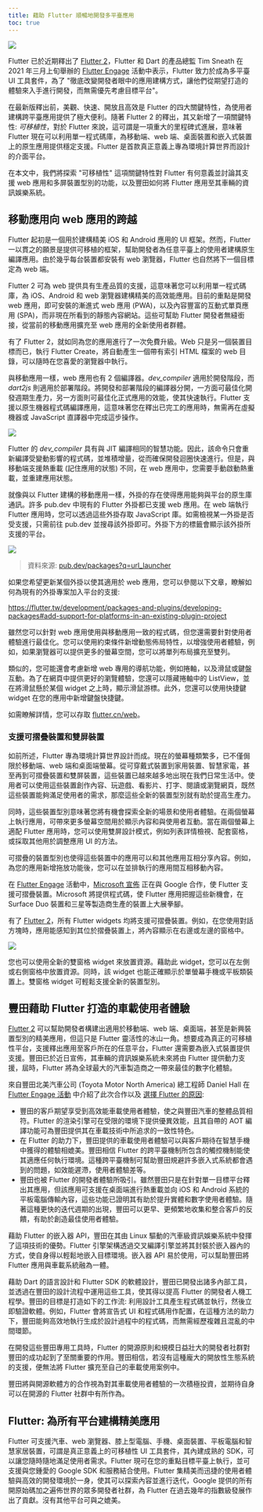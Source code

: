 ```yaml
---
title: 藉助 Flutter 順暢地開發多平臺應用
toc: true
---
```


![](https://devrel.andfun.cn/devrel/posts/2021/04/VdWBeY.png)

Flutter 已於近期釋出了 [Flutter 2](https://flutter.cn/posts/announcing-flutter-2)，Flutter 和 Dart 的產品總監 Tim Sneath 在 2021 年三月上旬舉辦的 [Flutter Engage](https://flutter.cn/posts/flutter-engage-event-recap) 活動中表示，Flutter 致力於成為多平臺 UI 工具套件，為了 "徹底改變開發者眼中的應用建構方式，讓他們從期望打造的體驗來入手進行開發，而無需優先考慮目標平台"。

在最新版釋出前，美觀、快速、開放且高效是 Flutter 的四大關鍵特性，為使用者建構跨平臺應用提供了極大便利。隨著 Flutter 2 的釋出，其又新增了一項關鍵特性: *可移植性*，對於 Flutter 來說，這可謂是一項重大的里程碑式進展，意味著 Flutter 現在可以利用單一程式碼庫，為移動端、web 端、桌面裝置和嵌入式裝置上的原生應用提供穩定支援。Flutter 是首款真正意義上專為環境計算世界而設計的介面平台。

在本文中，我們將探索 "可移植性" 這項關鍵特性對 Flutter 有何意義並討論其支援 web 應用和多屏裝置型別的功能，以及豐田如何將 Flutter 應用至其車輛的資訊娛樂系統。

## **移動應用向 web 應用的跨越**

Flutter 起初是一個用於建構精美 iOS 和 Android 應用的 UI 框架。然而，Flutter 一以貫之的願景是提供可移植的框架，幫助開發者為任意平臺上的使用者建構原生編譯應用。由於幾乎每台裝置都安裝有 web 瀏覽器，Flutter 也自然將下一個目標定為 web 端。

Flutter 2 可為 web 提供具有生產品質的支援，這意味著您可以利用單一程式碼庫，為 iOS、Android 和 web 瀏覽器建構精美的高效能應用。目前的重點是開發 web 應用，即可安裝的漸進式 web 應用 (PWA)，以及內容豐富的互動式單頁應用 (SPA)，而非現在所看到的靜態內容網站。這些可幫助 Flutter 開發者無縫銜接，從當前的移動應用擴充至 web 應用的全新使用者群體。

有了 Flutter 2，就如同為您的應用進行了一次免費升級。Web 只是另一個裝置目標而已，執行 Flutter Create，將自動產生一個帶有索引 HTML 檔案的 web 目錄，可以隨時在您喜愛的瀏覽器中執行。

與移動應用一樣，web 應用也有 2 個編譯器。*dev_compiler* 適用於開發階段，而 *dart2js* 則適用於部署階段。將開發和部署階段的編譯器分開，一方面可最佳化開發週期生產力，另一方面則可最佳化正式應用的效能，使其快速執行。Flutter 支援以原生機器程式碼編譯應用，這意味著您在釋出已完工的應用時，無需再在虛擬機器或 JavaScript 直譯器中完成這步操作。

![](https://devrel.andfun.cn/devrel/posts/2021/04/SjbcQq.png)

Flutter 的 *dev_compiler* 具有與 JIT 編譯相同的智慧功能。因此，該命令只會重新編譯受變動影響的程式碼，並堆積增量，從而確保開發迴圈快速進行。但是，與移動端支援熱重載 (記住應用的狀態) 不同，在 web 應用中，您需要手動啟動熱重載，並重建應用狀態。

就像與以 Flutter 建構的移動應用一樣，外掛的存在使得應用能夠與平台的原生庫通訊。許多 pub.dev 中現有的 Flutter 外掛都已支援 web 應用。在 web 端執行 Flutter 應用時，您可以透過這些外掛存取 JavaScript 庫。如需檢視某一外掛是否受支援，只需前往 pub.dev 並搜尋該外掛即可。外掛下方的標籤會顯示該外掛所支援的平台。

![](https://devrel.andfun.cn/devrel/posts/2021/04/4OS8ol.png)

> 資料來源: [pub.dev/packages?q=url_launcher](https://pub.dev/packages?q=url_launcher)

如果您希望更新某個外掛以使其適用於 web 應用，您可以參閱以下文章，瞭解如何為現有的外掛專案加入平台的支援:

[https://flutter.tw/development/packages-and-plugins/developing-packages#add-support-for-platforms-in-an-existing-plugin-project
](https://flutter.tw/development/packages-and-plugins/developing-packages#add-support-for-platforms-in-an-existing-plugin-project)

雖然您可以針對 web 應用使用與移動應用一致的程式碼，但您還需要針對使用者體驗進行最佳化。您可以使用約束條件新增動態佈局特性，以增強使用者體驗，例如，如果瀏覽器可以提供更多的螢幕空間，您可以將單列布局擴充至雙列。

類似的，您可能還會考慮新增 web 專用的導航功能，例如捲軸，以及滑鼠或鍵盤互動。為了在網頁中提供更好的瀏覽體驗，您還可以隱藏捲軸中的 ListView，並在將滑鼠懸於某個 widget 之上時，顯示滑鼠游標。此外，您還可以使用快捷鍵 widget 在您的應用中新增鍵盤快捷鍵。

如需瞭解詳情，您可以存取 [flutter.cn/web](https://flutter.cn/web)。

### **支援可摺疊裝置和雙屏裝置**

如前所述，Flutter 專為環境計算世界設計而成。現在的螢幕種類繁多，已不僅侷限於移動端、web 端和桌面端螢幕。從可穿戴式裝置到家用裝置、智慧家電，甚至再到可摺疊裝置和雙屏裝置，這些裝置已越來越多地出現在我們日常生活中。使用者可以使用這些裝置創作內容、玩遊戲、看影片、打字、閱讀或瀏覽網頁，既然這些裝置能夠滿足使用者的需求，那麼這些全新的裝置型別就有助於提高生產力。

同時，這些裝置型別意味著您將有機會探索全新的場景和使用者體驗。在兩個螢幕上執行應用，可帶來更多螢幕空間用於顯示內容和與使用者互動。當在兩個螢幕上適配 Flutter 應用時，您可以使用雙屏設計模式，例如列表詳情檢視、配套窗格，或採取其他用於調整應用 UI 的方法。

可摺疊的裝置型別也使得這些裝置中的應用可以和其他應用互相分享內容。例如，為您的應用新增拖放功能後，您可以在並排執行的應用間互相移動內容。

在 [Flutter Engage](https://flutter.cn/posts/flutter-engage-event-recap) 活動中，[Microsoft 宣佈](https://www.bilibili.com/video/bv1g64y117Jo) 正在與 Google 合作，使 Flutter 支援可摺疊裝置。Microsoft 將提供程式碼，使 Flutter 應用把握這些新機會，在 Surface Duo 裝置和三星等製造商生產的裝置上大展拳腳。

有了 [Flutter 2](https://flutter.cn/posts/whats-new-in-flutter-2-0)，所有 Flutter widgets 均將支援可摺疊裝置。例如，在您使用對話方塊時，應用能感知到其位於摺疊裝置上，將內容顯示在右邊或左邊的窗格中。

![](https://devrel.andfun.cn/devrel/posts/2021/04/7msNxm.png)

您也可以使用全新的雙窗格 widget 來放置資源。藉助此 widget，您可以在左側或右側窗格中放置資源。同時，該 widget 也能正確顯示於單螢幕手機或平板類裝置上。雙窗格 widget 可輕鬆支援全新的裝置型別。

## **豐田藉助 Flutter 打造的車載使用者體驗**

[Flutter 2](https://flutter.cn/posts/whats-new-in-flutter-2-0) 可以幫助開發者構建出適用於移動端、web 端、桌面端，甚至是新興裝置型別的精美應用，但這只是 Flutter 靈活性的冰山一角。想要成為真正的可移植性平台，支援釋出應用至客戶所在的任意平台，Flutter 還需要為嵌入式裝置提供支援。豐田已於近日宣佈，其車輛的資訊娛樂系統未來將由 Flutter 提供動力支援，屆時，Flutter 將為全球最大的汽車製造商之一帶來最佳的數字化體驗。

來自豐田北美汽車公司 (Toyota Motor North America) 總工程師 Daniel Hall 在 [Flutter Engage 活動](https://flutter.cn/posts/flutter-engage-event-recap) 中介紹了此次合作以及 [選擇 Flutter 的原因](https://www.bilibili.com/video/bv1g64y117Jo):

* 豐田的客戶期望享受到高效能車載使用者體驗，使之與豐田汽車的整體品質相符。Flutter 的渲染引擎可在受限的環境下提供優異效能，且其自帶的 AOT 編譯功能可為豐田提供其在車載技術中所追求的一致性特色。
* 在 Flutter 的助力下，豐田提供的車載使用者體驗可以與客戶期待在智慧手機中獲得的體驗相媲美。豐田相信 Flutter 的跨平臺機制所包含的觸控機制能使其適應任何執行環境。這種跨平臺機制可幫助豐田規避許多嵌入式系統都會遇到的問題，如效能遲滯，使用者體驗差等。
* 豐田也被 Flutter 的開發者體驗所吸引。雖然豐田只是在針對單一目標平台釋出其應用，但該應用可支援在桌面端進行熱重載並向 iOS 和 Android 系統的平板電腦傳輸內容，這些功能已證明其有助於提升實體和數字使用者體驗。隨著這種更快的迭代週期的出現，豐田可以更早、更頻繁地收集和整合客戶的反饋，有助於創造最佳使用者體驗。

藉助 Flutter 的嵌入器 API，豐田在其由 Linux 驅動的汽車級資訊娛樂系統中發揮了這項技術的優勢。Flutter 引擎架構透過交叉編譯引擎並將其封裝於嵌入器內的方式，使自身得以輕鬆地嵌入目標環境。嵌入器 API 易於使用，可以幫助豐田將 Flutter 應用與車載系統融為一體。

藉助 Dart 的語言設計和 Flutter SDK 的軟體設計，豐田已開發出諸多內部工具，並透過在豐田的設計流程中運用這些工具，使其得以提高 Flutter 的開發者人機工程學。豐田的目標是打造如下的工作流: 利用設計工具產生程式碼並執行，然後立即驗證軟體。例如，Flutter 會將宣告式 UI 和程式碼用作配置，在這種方法的助力下，豐田能夠高效地執行生成於設計過程中的程式碼，而無需經歷複雜且混亂的中間環節。

在開發這些豐田專用工具時，Flutter 的開源原則和規模日益壯大的開發者社群對豐田的成功起到了至關重要的作用。豐田相信，若沒有這種龐大的開放性生態系統的支援，便無法將 Flutter 擴充至自己的車載使用案例中。

豐田將與開源軟體方的合作視為對其車載使用者體驗的一次積極投資，並期待自身可以在開源的 Flutter 社群中有所作為。

## **Flutter: 為所有平台建構精美應用**

Flutter 可支援汽車、web 瀏覽器、膝上型電腦、手機、桌面裝置、平板電腦和智慧家居裝置，可謂是真正意義上的可移植性 UI 工具套件，其內建成熟的 SDK，可以讓您隨時隨地滿足使用者需求。Flutter 現可在您的重點目標平臺上執行，並可支援與您鍾愛的 Google SDK 和服務結合使用。Flutter 集精美而迅捷的使用者體驗與高效的開發環境於一身，使其可以探索內容並進行迭代，Google 提供的所有開原始碼加之遍佈世界的眾多開發者社群，為 Flutter 在過去幾年的指數級發展作出了貢獻。沒有其他平台可與之媲美。

